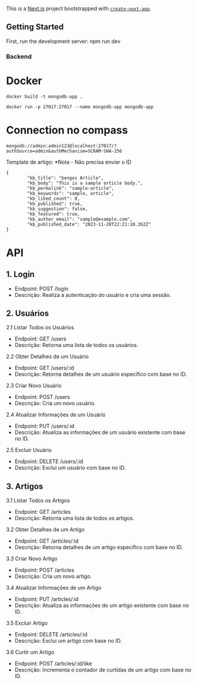 This is a [Next.js](https://nextjs.org/) project bootstrapped with [`create-next-app`](https://github.com/vercel/next.js/tree/canary/packages/create-next-app).

## Getting Started

First, run the development server:
npm run dev


### Backend

# Docker

`docker build -t mongodb-app .`

`docker run -p 27017:27017 --name mongodb-app mongodb-app`

# Connection no compass

`mongodb://admin:admin123@localhost:27017/?authSource=admin&authMechanism=SCRAM-SHA-256`

Template de artigo:
*Nota - Não precisa enviar o ID
```
{
        "kb_title": "bengos Article",
        "kb_body": "This is a sample article body.",
        "kb_permalink": "sample-article",
        "kb_keywords": "sample, article",
        "kb_liked_count": 0,
        "kb_published": true,
        "kb_suggestion": false,
        "kb_featured": true,
        "kb_author_email": "sample@example.com",
        "kb_published_date": "2023-11-28T22:21:10.262Z"
}
```
# API

## 1. Login
* Endpoint: POST /login
* Descrição: Realiza a autenticação do usuário e cria uma sessão.

## 2. Usuários
2.1 Listar Todos os Usuários
* Endpoint: GET /users
* Descrição: Retorna uma lista de todos os usuários.

2.2 Obter Detalhes de um Usuário
* Endpoint: GET /users/:id
* Descrição: Retorna detalhes de um usuário específico com base no ID.

2.3 Criar Novo Usuário
* Endpoint: POST /users
* Descrição: Cria um novo usuário.

2.4 Atualizar Informações de um Usuário
* Endpoint: PUT /users/:id
* Descrição: Atualiza as informações de um usuário existente com base no ID.

2.5 Excluir Usuário
* Endpoint: DELETE /users/:id
* Descrição: Exclui um usuário com base no ID.

## 3. Artigos
3.1 Listar Todos os Artigos
* Endpoint: GET /articles
* Descrição: Retorna uma lista de todos os artigos.

3.2 Obter Detalhes de um Artigo
* Endpoint: GET /articles/:id
* Descrição: Retorna detalhes de um artigo específico com base no ID.

3.3 Criar Novo Artigo
* Endpoint: POST /articles
* Descrição: Cria um novo artigo.

3.4 Atualizar Informações de um Artigo
* Endpoint: PUT /articles/:id
* Descrição: Atualiza as informações de um artigo existente com base no ID.

3.5 Excluir Artigo
* Endpoint: DELETE /articles/:id
* Descrição: Exclui um artigo com base no ID.

3.6 Curtir um Artigo
* Endpoint: POST /articles/:id/like
* Descrição: Incrementa o contador de curtidas de um artigo com base no ID.
